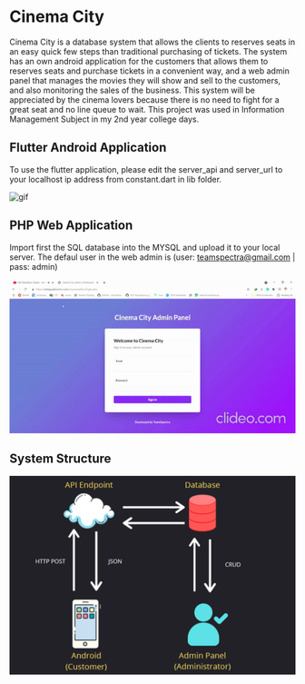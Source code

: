 # Cinema City

Cinema City is a database system that allows the clients to reserves seats in an easy quick few steps than traditional purchasing of tickets. The system has an own android application for the customers that allows them to reserves seats and purchase tickets in a convenient way, and a web admin panel that manages the movies they will show and sell to the customers, and also monitoring the sales of the business. This system will be appreciated by the cinema lovers because there is no need to fight for a great seat and no line queue to wait. This project was used in Information Management Subject in my 2nd year college days.

## Flutter Android Application
To use the flutter application, please edit the server_api and server_url to your localhost ip address from constant.dart in lib folder.

![gif](images/apk.gif) 


## PHP Web Application
Import first the SQL database into the MYSQL and upload it to your local server. The defaul user in the web admin is 
(user: teamspectra@gmail.com | pass: admin)

![gif](images/web.gif) 


## System Structure

![structure](images/structure.PNG) 